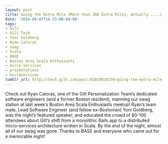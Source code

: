 ```yaml
---
layout: post
title: Going the Extra Mile (More than 200 Extra Miles, Actually ....)
date: '2014-04-07T16:23:00-04:00'
tags:
- Gilt
- Gilt Tech
- Yoni Goldberg
- Ryan Caloras
- swag
- Scala
- BASE
- Boston Area Scala Enthusiasts
- micro-services
- presentations
- microservices
tumblr_url: http://tech.gilt.com/post/82019816256/going-the-extra-mile-more-than-200-extra-miles
---
```



Check out Ryan Caloras, one of the Gilt Personalization Team’s dedicated software engineers (and a former Boston resident), manning our swag station at last week’s Boston Area Scala Enthusiasts meetup! Ryan’s team mate, Lead Software Engineer (and fellow ex-Bostonian) Yoni Goldberg, was the night’s featured speaker, and educated the crowd of 80-100 attendees about Gilt’s shift from a monolithic Rails app to a distributed micro-services architecture written in Scala. By the end of the night, almost all of our swag was gone.
Thanks to BASE and everyone who came out for a memorable night!
